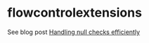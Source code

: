 flowcontrolextensions
=====================

See blog post [Handling null checks efficiently](http://www.kongsli.net/nblog/2013/09/17/handling-null-checks-efficiently/)
